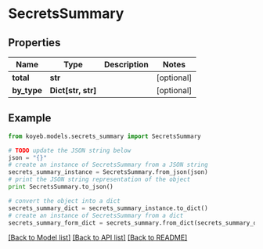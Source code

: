 # SecretsSummary


## Properties
Name | Type | Description | Notes
------------ | ------------- | ------------- | -------------
**total** | **str** |  | [optional] 
**by_type** | **Dict[str, str]** |  | [optional] 

## Example

```python
from koyeb.models.secrets_summary import SecretsSummary

# TODO update the JSON string below
json = "{}"
# create an instance of SecretsSummary from a JSON string
secrets_summary_instance = SecretsSummary.from_json(json)
# print the JSON string representation of the object
print SecretsSummary.to_json()

# convert the object into a dict
secrets_summary_dict = secrets_summary_instance.to_dict()
# create an instance of SecretsSummary from a dict
secrets_summary_form_dict = secrets_summary.from_dict(secrets_summary_dict)
```
[[Back to Model list]](../README.md#documentation-for-models) [[Back to API list]](../README.md#documentation-for-api-endpoints) [[Back to README]](../README.md)


